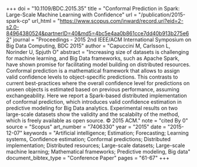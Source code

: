 +++
doi = "10.1109/BDC.2015.35"
title = "Conformal Prediction in Spark: Large-Scale Machine Learning with Confidence"
url = "/publication/2015-spark-cp"
url_html = "https://www.scopus.com/inward/record.uri?eid=2-s2.0-84964380524&partnerID=40&md5=4bc5e4aa0b861cce7dd40b913b275e62"
journal = "Proceedings - 2015 2nd IEEE/ACM International Symposium on Big Data Computing, BDC 2015"
author = "Capuccini M, Carlsson L, Norinder U, Spjuth O"
abstract = "Increasing size of datasets is challenging for machine learning, and Big Data frameworks, such as Apache Spark, have shown promise for facilitating model building on distributed resources. Conformal prediction is a mathematical framework that allows to assign valid confidence levels to object-specific predictions. This contrasts to current best-practices where the overall confidence level for predictions on unseen objects is estimated based on previous performance, assuming exchangeability. Here we report a Spark-based distributed implementation of conformal prediction, which introduces valid confidence estimation in predictive modeling for Big Data analytics. Experimental results on two large-scale datasets show the validity and the scalabilty of the method, which is freely available as open source. © 2015 ACM."
note = "cited By 0"
source = "Scopus"
art_number = "7406330"
year = "2015"
date = "2015-12-07"
keywords = "Artificial intelligence;  Estimation;  Forecasting;  Learning systems, Confidence estimation;  Conformal predictions;  Distributed implementation;  Distributed resources;  Large-scale datasets;  Large-scale machine learning;  Mathematical frameworks;  Predictive modeling, Big data"
document_bibtex_type = "Conference Paper"
pages = "61-67"
+++


